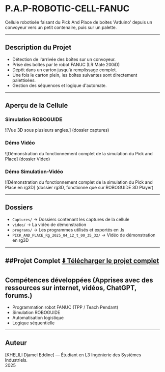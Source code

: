 # P.A.P-ROBOTIC-CELL-FANUC
Cellule robotisée faisant du Pick And Place de boites 'Arduino' depuis un convoyeur vers un petit contenaire, puis sur un palette.

---

## Description du Projet

- Détection de l'arrivée des boîtes sur un convoyeur.
- Prise des boîtes par le robot FANUC (LR Mate 200iD)
- Dépôt dans un carton jusqu'à remplissage complet.
- Une fois le carton plein, les boîtes suivantes sont directement palettisées.
- Gestion des séquences et logique d'automate.

---

## Aperçu de la Cellule

### Simulation ROBOGUIDE
![Vue 3D sous plusieurs angles.] (dossier captures)

### Démo Vidéo
![Démonstration du fonctionnement complet de la simulation du Pick and Place] (dossier Video)

### Démo Simulation-Vidéo
![Démonstration du fonctionnement complet de la simulation du Pick and Place en rg3D] (dossier rg3D, fonctionne que sur ROBOGUIDE 3D Player)

---

## Dossiers
- `Captures/` → Dossiers contenant les captures de la cellule
- `video/` → La vidéo de démonstration
- `programs/` → Les programmes utilisés et exportés en .ls
- `PICK_AND_PLACE_Rg_2025_04_12_t_00_35_32/` → Vidéo de démonstration en rg3D

---
##Projet Complet
[⬇️ Télécharger le projet complet](https://drive.google.com/drive/folders/1HOnSopR_AWo2yFIfubUV_GIANzUb6dTw?usp=sharing) 
---
## Compétences développées (Apprises avec des ressources sur internet, vidéos, ChatGPT, forums.)
- Programmation robot FANUC (TPP / Teach Pendant)
- Simulation ROBOGUIDE
- Automatisation logistique
- Logique séquentielle

---

## Auteur
[KHELILI Djamel Eddine] — Étudiant en L3 Ingénierie des Systèmes Industriels.  
2025
